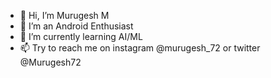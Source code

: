- 👋 Hi, I’m Murugesh M
- 👀 I’m an Android Enthusiast
- 🌱 I’m currently learning AI/ML
- 📫 Try to reach me on instagram @murugesh_72 or twitter @Murugesh72

<!---
Murugesh72/Murugesh72 is a ✨ special ✨ repository because its `README.md` (this file) appears on your GitHub profile.
You can click the Preview link to take a look at your changes.
--->
